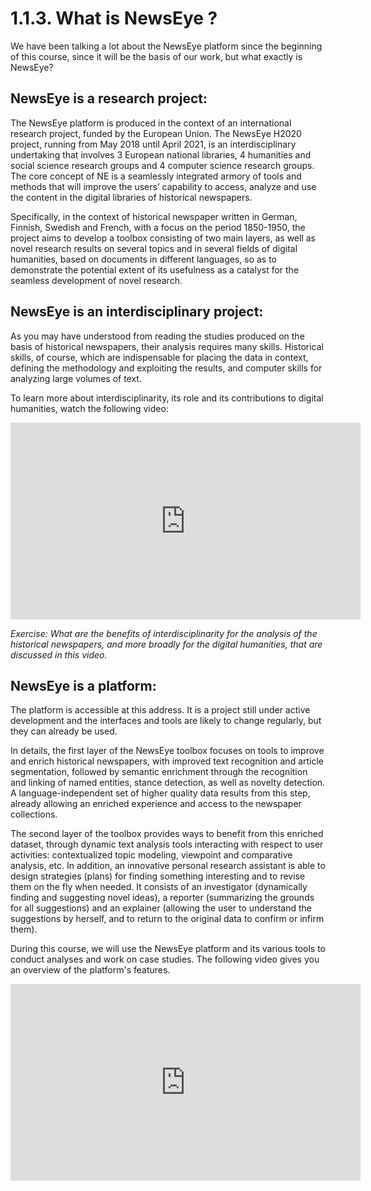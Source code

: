 # 1.1.3. What is NewsEye ?

We have been talking a lot about the NewsEye platform since the beginning of this course, since it will be the basis of our work, but what exactly is NewsEye?

## NewsEye is a research project:


The NewsEye platform is produced in the context of an international research project, funded by the European Union. The NewsEye H2020 project, running from May 2018 until April 2021, is an interdisciplinary undertaking that involves 3 European national libraries, 4 humanities and social science research groups and 4 computer science research groups. The core concept of NE is a seamlessly integrated armory of tools and methods that will improve the users’ capability to access, analyze and use the content in the digital libraries of historical newspapers.

Specifically, in the context of historical newspaper written in German, Finnish, Swedish and French, with a focus on the period 1850-1950, the project aims to develop a toolbox consisting of two main layers, as well as novel research results on several topics and in several fields of digital humanities, based on documents in different languages, so as to demonstrate the potential extent of its usefulness as a catalyst for the seamless development of novel research.

## NewsEye is an interdisciplinary project:

As you may have understood from reading the studies produced on the basis of historical newspapers, their analysis requires many skills. Historical skills, of course, which are indispensable for placing the data in context, defining the methodology and exploiting the results, and computer skills for analyzing large volumes of text.

To learn more about interdisciplinarity, its role and its contributions to digital humanities, watch the following video:

<iframe width="560" height="315" src="https://www.youtube.com/embed/InoyUkAQQhE" title="Multidisciplinary Collaboration" frameborder="0" allow="accelerometer; clipboard-write; encrypted-media; gyroscope; picture-in-picture" allowfullscreen></iframe>

*Exercise: What are the benefits of interdisciplinarity for the analysis of the historical newspapers, and more broadly for the digital humanities, that are discussed in this video.*


## NewsEye is a platform:

The platform is accessible at this address. It is a project still under active development and the interfaces and tools are likely to change regularly, but they can already be used.

In details, the first layer of the NewsEye toolbox focuses on tools to improve and enrich historical newspapers, with improved text recognition and article segmentation, followed by semantic enrichment through the recognition and linking of named entities, stance detection, as well as novelty detection. A language-independent set of higher quality data results from this step, already allowing an enriched experience and access to the newspaper collections.

The second layer of the toolbox provides ways to benefit from this enriched dataset, through dynamic text analysis tools interacting with respect to user activities: contextualized topic modeling, viewpoint and comparative analysis, etc. In addition, an innovative personal research assistant is able to design strategies (plans) for finding something interesting and to revise them on the fly when needed. It consists of an investigator (dynamically finding and suggesting novel ideas), a reporter (summarizing the grounds for all suggestions) and an explainer (allowing the user to understand the suggestions by herself, and to return to the original data to confirm or infirm them).

During this course, we will use the NewsEye platform and its various tools to conduct analyses and work on case studies. The following video gives you an overview of the platform's features.

<iframe width="560" height="315" src="https://www.youtube.com/embed/eJhjvZRoyGQ" title="NewsEye Demonstrator Tutorial" frameborder="0" allow="accelerometer; clipboard-write; encrypted-media; gyroscope; picture-in-picture" allowfullscreen></iframe>

